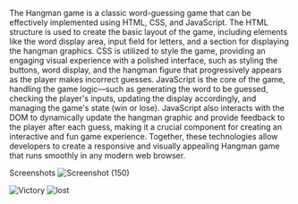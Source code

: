The Hangman game is a classic word-guessing game that can be effectively implemented using HTML, CSS, and JavaScript. 
The HTML structure is used to create the basic layout of the game, including elements like the word display area, input field for letters, and a section for displaying the 
hangman graphics. CSS is utilized to style the game, providing an engaging visual experience with a polished interface, such as styling the buttons, word display, and 
the hangman figure that progressively appears as the player makes incorrect guesses.
JavaScript is the core of the game, handling the game logic—such as generating the word to be guessed, checking the player's inputs, updating the display accordingly, 
and managing the game's state (win or lose). JavaScript also interacts with the DOM to dynamically update the hangman graphic and provide feedback to the player after each guess,
making it a crucial component for creating an interactive and fun game experience. Together, these technologies allow developers to create a responsive and visually appealing
Hangman game that runs smoothly in any modern web browser.

Screenshots
![Screenshot (150)](https://github.com/user-attachments/assets/d5aebf80-cf31-40dc-91b6-025f770e0fd9)

![Victory](https://github.com/user-attachments/assets/d7bf599b-663a-479f-9eb2-647b041f49bd)
![lost](https://github.com/user-attachments/assets/b4d6d77b-139f-4878-9763-ed00a348d800)


